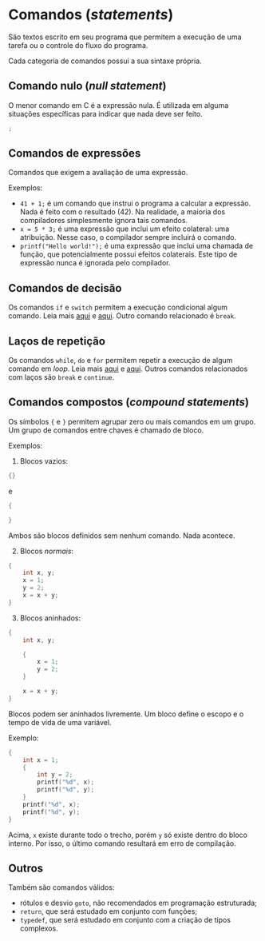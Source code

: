 # Comandos (_statements_)

São textos escrito em seu programa que permitem a execução de uma tarefa ou o controle do fluxo do programa.

Cada categoria de comandos possui a sua sintaxe própria.

## Comando nulo (_null statement_)

O menor comando em C é a expressão nula. É utilizada em alguma situações específicas para indicar que nada deve ser feito.

```c
;
```

## Comandos de expressões

Comandos que exigem a avaliação de uma expressão.

Exemplos:

- `41 + 1;` é um comando que instrui o programa a calcular a expressão. Nada é feito com o resultado (42). Na realidade, a maioria dos compiladores simplesmente ignora tais comandos.
- `x = 5 * 3;` é uma expressão que inclui um efeito colateral: uma atribuição. Nesse caso, o compilador sempre incluirá o comando.
- `printf("Hello world!");` é uma expressão que inclui uma chamada de função, que potencialmente possui efeitos colaterais. Este tipo de expressão nunca é ignorada pelo compilador.

## Comandos de decisão

Os comandos `if` e `switch` permitem a execução condicional algum comando. Leia mais [aqui](content/if.MD) e [aqui](content/switch.MD). Outro comando relacionado é `break`.

## Laços de repetição

Os comandos `while`, `do` e `for` permitem repetir a execução de algum comando em _loop_. Leia mais [aqui](content/while-do.MD) e [aqui](content/for.MD). Outros comandos relacionados com laços são `break` e `continue`.

## Comandos compostos (_compound statements_)

Os símbolos `{` e `}` permitem agrupar zero ou mais comandos em um grupo. Um grupo de comandos entre chaves é chamado de bloco.

Exemplos:

1. Blocos vazios:

```c
{}
```
e 

```c
{

}
```

Ambos são blocos definidos sem nenhum comando. Nada acontece.

2. Blocos _normais_:

```c
{ 
    int x, y;
    x = 1;
    y = 2;
    x = x + y;
}
```

3. Blocos aninhados:

```c
{ 
    int x, y;

    {
        x = 1;
        y = 2;
    }

    x = x + y;
}
```

Blocos podem ser aninhados livremente. Um bloco define o escopo e o tempo de vida de uma variável.

Exemplo:

```c
{
    int x = 1;
    {
        int y = 2;
        printf("%d", x);
        printf("%d", y);
    }
    printf("%d", x);
    printf("%d", y);
}
```

Acima, `x` existe durante todo o trecho, porém `y` só existe dentro do bloco interno. Por isso, o último comando resultará em erro de compilação.

## Outros

Também são comandos válidos:

- rótulos e desvio `goto`, não recomendados em programação estruturada;
- `return`, que será estudado em conjunto com funções;
- `typedef`, que será estudado em conjunto com a criação de tipos complexos.
